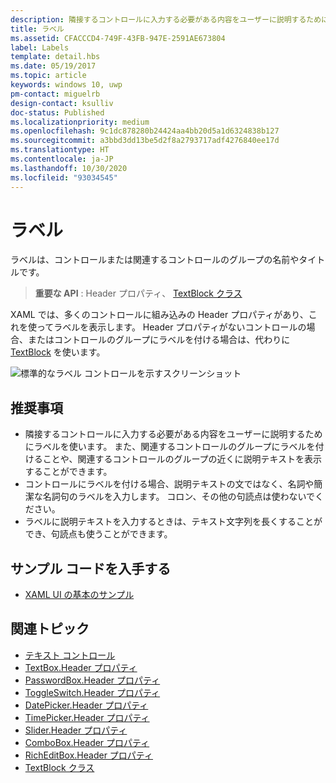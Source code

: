 ```yaml
---
description: 隣接するコントロールに入力する必要がある内容をユーザーに説明するためにラベルを使います。 また、関連するコントロールのグループにラベルを付けることや、関連するコントロールのグループの近くに説明テキストを表示することができます。
title: ラベル
ms.assetid: CFACCCD4-749F-43FB-947E-2591AE673804
label: Labels
template: detail.hbs
ms.date: 05/19/2017
ms.topic: article
keywords: windows 10, uwp
pm-contact: miguelrb
design-contact: ksulliv
doc-status: Published
ms.localizationpriority: medium
ms.openlocfilehash: 9c1dc878280b24424aa4bb20d5a1d6324838b127
ms.sourcegitcommit: a3bbd3dd13be5d2f8a2793717adf4276840ee17d
ms.translationtype: HT
ms.contentlocale: ja-JP
ms.lasthandoff: 10/30/2020
ms.locfileid: "93034545"
---
```

# <a name="labels"></a>ラベル

 

ラベルは、コントロールまたは関連するコントロールのグループの名前やタイトルです。

> **重要な API** : Header プロパティ、 [TextBlock クラス](/uwp/api/Windows.UI.Xaml.Controls.TextBlock)

XAML では、多くのコントロールに組み込みの Header プロパティがあり、これを使ってラベルを表示します。 Header プロパティがないコントロールの場合、またはコントロールのグループにラベルを付ける場合は、代わりに [TextBlock](/uwp/api/Windows.UI.Xaml.Controls.TextBlock) を使います。

![標準的なラベル コントロールを示すスクリーンショット](images/label-standard.png)

## <a name="recommendations"></a>推奨事項


-   隣接するコントロールに入力する必要がある内容をユーザーに説明するためにラベルを使います。 また、関連するコントロールのグループにラベルを付けることや、関連するコントロールのグループの近くに説明テキストを表示することができます。
-   コントロールにラベルを付ける場合、説明テキストの文ではなく、名詞や簡潔な名詞句のラベルを入力します。 コロン、その他の句読点は使わないでください。
-   ラベルに説明テキストを入力するときは、テキスト文字列を長くすることができ、句読点も使うことができます。


## <a name="get-the-sample-code"></a>サンプル コードを入手する
* [XAML UI の基本のサンプル](https://github.com/Microsoft/Windows-universal-samples/tree/master/Samples/XamlUIBasics)

## <a name="related-topics"></a>関連トピック
* [テキスト コントロール](text-controls.md)
* [TextBox.Header プロパティ](/uwp/api/windows.ui.xaml.controls.textbox.header)
* [PasswordBox.Header プロパティ](/uwp/api/windows.ui.xaml.controls.passwordbox.header)
* [ToggleSwitch.Header プロパティ](/uwp/api/windows.ui.xaml.controls.toggleswitch.header)
* [DatePicker.Header プロパティ](/uwp/api/windows.ui.xaml.controls.datepicker.header)
* [TimePicker.Header プロパティ](/uwp/api/windows.ui.xaml.controls.timepicker.header)
* [Slider.Header プロパティ](/uwp/api/windows.ui.xaml.controls.slider.header)
* [ComboBox.Header プロパティ](/uwp/api/windows.ui.xaml.controls.combobox.header)
* [RichEditBox.Header プロパティ](/uwp/api/windows.ui.xaml.controls.richeditbox.header)
* [TextBlock クラス](/uwp/api/Windows.UI.Xaml.Controls.TextBlock)

 

 
